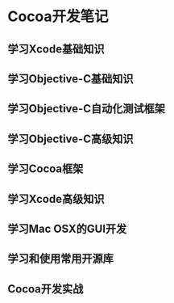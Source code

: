 # Cocoa开发笔记

## 学习Xcode基础知识

## 学习Objective-C基础知识

## 学习Objective-C自动化测试框架

## 学习Objective-C高级知识

## 学习Cocoa框架

## 学习Xcode高级知识

## 学习Mac OSX的GUI开发

## 学习和使用常用开源库

## Cocoa开发实战

